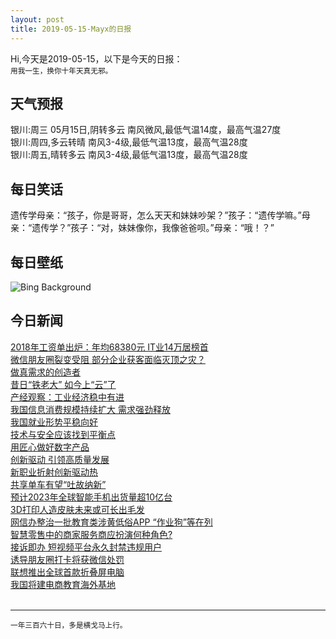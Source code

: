 ```yaml
---
layout: post
title: 2019-05-15-Mayx的日报
---
```


Hi,今天是2019-05-15，以下是今天的日报：<br><small>
用我一生，换你十年天真无邪。</small><!--more-->
## 天气预报
银川:周三 05月15日,阴转多云 南风微风,最低气温14度，最高气温27度<br>银川:周四,多云转晴 南风3-4级,最低气温13度，最高气温28度<br>银川:周五,晴转多云 南风3-4级,最低气温13度，最高气温28度
## 每日笑话
遗传学母亲：“孩子，你是哥哥，怎么天天和妹妹吵架？”孩子：“遗传学嘛。”母亲：“遗传学？”孩子：“对，妹妹像你，我像爸爸呗。”母亲：“哦！？”
## 每日壁纸
![Bing Background](https://cn.bing.com/th?id=OHR.BlueCannes_EN-US7832673119_1920x1080.jpg&rf=LaDigue_1920x1080.jpg&pid=hp "Cannes, France, where the annual film festival begins today (© Manjik Photography/Alamy)")
## 今日新闻

[2018年工资单出炉：年均68380元 IT业14万居榜首](http://it.people.com.cn/n1/2019/0515/c1009-31085706.html)   
[微信朋友圈裂变受阻 部分企业获客面临灭顶之灾？](http://it.people.com.cn/n1/2019/0515/c1009-31085742.html)   
[做真需求的创造者](http://it.people.com.cn/n1/2019/0515/c1009-31085837.html)   
[昔日“铁老大” 如今上“云”了](http://it.people.com.cn/n1/2019/0515/c1009-31085838.html)   
[产经观察：工业经济稳中有进](http://it.people.com.cn/n1/2019/0515/c1009-31085836.html)   
[我国信息消费规模持续扩大 需求强劲释放](http://it.people.com.cn/n1/2019/0515/c1009-31085853.html)   
[我国就业形势平稳向好](http://it.people.com.cn/n1/2019/0515/c1009-31085846.html)   
[技术与安全应该找到平衡点](http://it.people.com.cn/n1/2019/0515/c1009-31085904.html)   
[用匠心做好数字产品](http://it.people.com.cn/n1/2019/0515/c1009-31085839.html)   
[创新驱动 引领高质量发展](http://it.people.com.cn/n1/2019/0515/c1009-31085845.html)   
[新职业折射创新驱动热](http://it.people.com.cn/n1/2019/0515/c1009-31085840.html)   
[共享单车有望“吐故纳新”](http://it.people.com.cn/n1/2019/0515/c1009-31085194.html)   
[预计2023年全球智能手机出货量超10亿台](http://it.people.com.cn/n1/2019/0515/c1009-31085214.html)   
[3D打印人造皮肤未来或可长出毛发](http://it.people.com.cn/n1/2019/0515/c1009-31085222.html)   
[网信办整治一批教育类涉黄低俗APP “作业狗”等在列](http://it.people.com.cn/n1/2019/0515/c1009-31085260.html)   
[智慧零售中的商家服务商应扮演何种角色?](http://it.people.com.cn/n1/2019/0515/c1009-31085297.html)   
[接诉即办 短视频平台永久封禁违规用户](http://it.people.com.cn/n1/2019/0515/c1009-31085340.html)   
[诱导朋友圈打卡将获微信处罚](http://it.people.com.cn/n1/2019/0515/c1009-31085360.html)   
[联想推出全球首款折叠屏电脑](http://it.people.com.cn/n1/2019/0515/c1009-31085385.html)   
[我国将建电商教育海外基地](http://it.people.com.cn/n1/2019/0515/c1009-31085435.html)   
<br />

***

<small>一年三百六十日，多是横戈马上行。</small>

